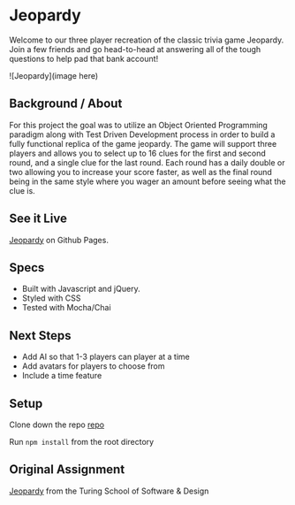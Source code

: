 # Jeopardy

Welcome to our three player recreation of the classic trivia game Jeopardy. Join a few friends and go head-to-head at answering all of the tough questions to help pad that bank account!

![Jeopardy](image here)
 
## Background / About

  For this project the goal was to utilize an Object Oriented Programming paradigm along with Test Driven Development process in order to build a fully functional replica of the game jeopardy. The game will support three players and allows you to select up to 16 clues for the first and second round, and a single clue for the last round. Each round has a daily double or two allowing you to increase your score faster, as well as the final round being in the same style where you wager an amount before seeing what the clue is.

## See it Live

[Jeopardy](https://justind85.github.io/jeopardy/) on Github Pages.

## Specs

* Built with Javascript and jQuery.
* Styled with CSS
* Tested with Mocha/Chai

## Next Steps

* Add AI so that 1-3 players can player at a time
* Add avatars for players to choose from
* Include a time feature


## Setup

Clone down the repo [repo](git@github.com:JustinD85/jeopardy.git)

Run ```npm install``` from the root directory


## Original Assignment

[Jeopardy](http://frontend.turing.io/projects/jeopardy.html) from the Turing School of Software & Design
  
